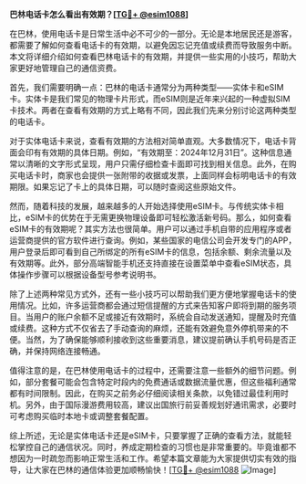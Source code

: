 **巴林电话卡怎么看出有效期？[[TG💪+ @esim1088](https://t.me/s/esim1088)]**

在巴林，使用电话卡是日常生活中必不可少的一部分。无论是本地居民还是游客，都需要了解如何查看电话卡的有效期，以避免因忘记充值或续费而导致服务中断。本文将详细介绍如何查看巴林电话卡的有效期，并提供一些实用的小技巧，帮助大家更好地管理自己的通信资费。

首先，我们需要明确一点：巴林的电话卡通常分为两种类型——实体卡和eSIM卡。实体卡是我们常见的物理卡片形式，而eSIM则是近年来兴起的一种虚拟SIM卡技术。两者在查看有效期的方式上略有不同，因此我们先来分别讨论这两种类型的电话卡。

对于实体电话卡来说，查看有效期的方法相对简单直观。大多数情况下，电话卡背面会印有有效期的具体日期。例如，“有效期至：2024年12月31日”。这种信息通常以清晰的文字形式呈现，用户只需仔细检查卡面即可找到相关信息。此外，在购买电话卡时，商家也会提供一张附带的收据或发票，上面同样会标明电话卡的有效期限。如果忘记了卡上的具体日期，可以随时查阅这些原始文件。

然而，随着科技的发展，越来越多的人开始选择使用eSIM卡。与传统实体卡相比，eSIM卡的优势在于无需更换物理设备即可轻松激活新号码。那么，如何查看eSIM卡的有效期呢？其实方法也很简单。用户可以通过手机自带的应用程序或者运营商提供的官方软件进行查询。例如，某些国家的电信公司会开发专门的APP，用户登录后即可看到自己所绑定的所有eSIM卡的信息，包括余额、剩余流量以及有效期等。此外，部分高端智能手机还支持直接在设置菜单中查看eSIM状态，具体操作步骤可以根据设备型号参考说明书。

除了上述两种常见方式外，还有一些小技巧可以帮助我们更方便地掌握电话卡的使用情况。比如，许多运营商都会通过短信提醒的方式来告知客户即将到期的服务项目。当用户的账户余额不足或接近有效期时，系统会自动发送通知，提醒及时充值或续费。这种方式不仅省去了手动查询的麻烦，还能有效避免意外停机带来的不便。当然，为了确保能够顺利接收到这些重要消息，建议提前确认手机号码是否正确，并保持网络连接畅通。

值得注意的是，在巴林使用电话卡的过程中，还需要注意一些额外的细节问题。例如，部分套餐可能会包含特定时段内的免费通话或数据流量优惠，但这些福利通常都有时间限制。因此，在购买之前务必仔细阅读相关条款，以免错过最佳利用时机。另外，由于国际漫游费用较高，建议出国旅行前妥善规划好通讯需求，必要时可考虑购买临时本地卡或调整套餐配置。

综上所述，无论是实体电话卡还是eSIM卡，只要掌握了正确的查看方法，就能轻松掌控自己的通信状况。同时，养成定期检查的习惯也是非常重要的。毕竟谁都不想因为一时疏忽而影响正常生活和工作。希望本篇文章能为大家提供切实有效的指导，让大家在巴林的通信体验更加顺畅愉快！[[TG💪+ @esim1088](https://t.me/s/esim1088) ![Image](https://i.postimg.cc/4NQfJmqS/Snipaste-2025-05-13-00-14-12.png)]